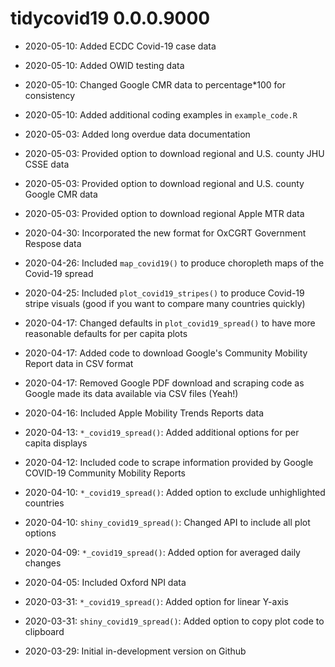 # tidycovid19 0.0.0.9000

* 2020-05-10: Added ECDC Covid-19 case data

* 2020-05-10: Added OWID testing data

* 2020-05-10: Changed Google CMR data to percentage*100 for consistency

* 2020-05-10: Added additional coding examples in `example_code.R`

* 2020-05-03: Added long overdue data documentation

* 2020-05-03: Provided option to download regional and U.S. county JHU CSSE data

* 2020-05-03: Provided option to download regional and U.S. county Google CMR data

* 2020-05-03: Provided option to download regional Apple MTR data

* 2020-04-30: Incorporated the new format for OxCGRT Government Respose data

* 2020-04-26: Included `map_covid19()` to produce choropleth maps of the Covid-19 spread

* 2020-04-25: Included `plot_covid19_stripes()` to produce Covid-19 stripe visuals (good if you want to compare many countries quickly)

* 2020-04-17: Changed defaults in `plot_covid19_spread()` to have more reasonable defaults for per capita plots

* 2020-04-17: Added code to download Google's Community Mobility Report data in CSV format

* 2020-04-17: Removed Google PDF download and scraping code as Google made its data available via CSV files (Yeah!) 

* 2020-04-16: Included Apple Mobility Trends Reports data

* 2020-04-13: `*_covid19_spread()`: Added additional options for per capita displays

* 2020-04-12: Included code to scrape information provided by Google COVID-19 Community Mobility Reports

* 2020-04-10: `*_covid19_spread()`: Added option to exclude unhighlighted countries

* 2020-04-10: `shiny_covid19_spread()`: Changed API to include all plot options

* 2020-04-09: `*_covid19_spread()`: Added option for averaged daily changes

* 2020-04-05: Included Oxford NPI data

* 2020-03-31: `*_covid19_spread()`: Added option for linear Y-axis

* 2020-03-31: `shiny_covid19_spread()`: Added option to copy plot code to clipboard

* 2020-03-29: Initial in-development version on Github
